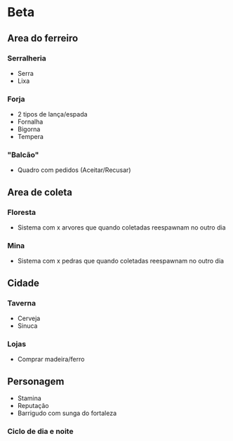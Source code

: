 # Beta

## Area do ferreiro
### Serralheria
* Serra
* Lixa

### Forja
* 2 tipos de lança/espada
* Fornalha
* Bigorna
* Tempera

### "Balcão"
* Quadro com pedidos (Aceitar/Recusar)


## Area de coleta
### Floresta
* Sistema com x arvores que quando coletadas reespawnam no outro dia

### Mina
* Sistema com x pedras que quando coletadas reespawnam no outro dia


## Cidade

### Taverna
* Cerveja
* Sinuca

### Lojas
* Comprar madeira/ferro

## Personagem
* Stamina
* Reputação
* Barrigudo com sunga do fortaleza

### Ciclo de dia e noite